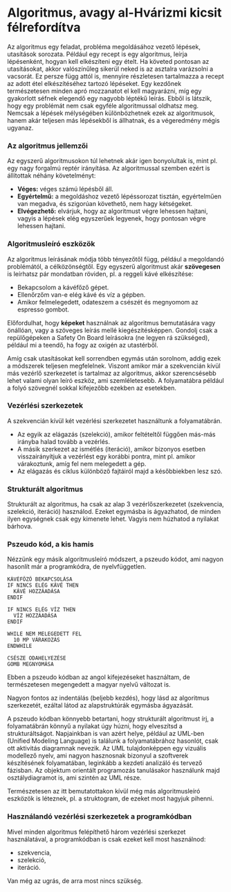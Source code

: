 # Algoritmus, avagy al-Hvárizmi kicsit félrefordítva

Az algoritmus egy feladat, probléma megoldásához vezető lépések, utasítások sorozata. Például egy recept is egy algoritmus, leírja lépésenként, hogyan kell elkészíteni egy ételt. Ha követed pontosan az utasításokat, akkor valószínűleg sikerül neked is az asztalra varázsolni a vacsorát. Ez persze függ attól is, mennyire részletesen tartalmazza a recept az adott étel elkészítéséhez tartozó lépéseket. Egy kezdőnek természetesen minden apró mozzanatot el kell magyarázni, míg egy gyakorlott séfnek elegendő egy nagyobb léptékű leírás. Ebből is látszik, hogy egy problémát nem csak egyféle algoritmussal oldhatsz meg. Nemcsak a lépések mélységében különbözhetnek ezek az algoritmusok, hanem akár teljesen más lépésekből is állhatnak, és a végeredmény mégis ugyanaz.

### Az algoritmus jellemzői
Az egyszerű algoritmusokon túl lehetnek akár igen bonyolultak is, mint pl. egy nagy forgalmú reptér irányítása. Az algoritmussal szemben ezért is állítottak néhány követelményt:
* **Véges:** véges számú lépésből áll.
* **Egyértelmű:** a megoldáshoz vezető lépéssorozat tisztán, egyértelműen van megadva, és szigorúan követhető, nem hagy kétségeket.
* **Elvégezhető:** elvárjuk, hogy az algoritmust végre lehessen hajtani, vagyis a lépések elég egyszerűek legyenek, hogy pontosan végre lehessen hajtani.

### Algoritmusleíró eszközök
Az algoritmus leírásának módja több tényezőtől függ, például a megoldandó problémától, a célközönségtől. Egy egyszerű algoritmust akár **szövegesen** is leírhatsz pár mondatban röviden, pl. a reggeli kávé elkészítése:
* Bekapcsolom a kávéfőző gépet.
* Ellenőrzőm van-e elég kávé és víz a gépben.
* Amikor felmelegedett, odateszem a csészét és megnyomom az espresso gombot.

Előfordulhat, hogy **képeket** használnak az algoritmus bemutatására vagy önállóan, vagy a szöveges leírás mellé kiegészítésképpen. Gondolj csak a repülőgépeken a Safety On Board leírásokra (ne legyen rá szükséged), például mi a teendő, ha fogy az oxigén az utastérből.

Amíg csak utasításokat kell sorrendben egymás után sorolnom, addig ezek a módszerek teljesen megfelelnek. Viszont amikor már a szekvencián kívül más vezérlő szerkezetet is tartalmaz az algoritmus, akkor szerencsésebb lehet valami olyan leíró eszköz, ami szemléletesebb. A folyamatábra például a folyó szövegnél sokkal kifejezőbb ezekben az esetekben.

### Vezérlési szerkezetek
A szekvencián kívül két vezérlési szerkezetet használtunk a folyamatábrán.
* Az egyik az elágazás (szelekció), amikor feltételtől függően más-más irányba halad tovább a vezérlés.
* A másik szerkezet az ismétlés (iteráció), amikor bizonyos esetben visszairányítjuk a vezérlést egy korábbi pontra, mint pl. amikor várakoztunk, amíg fel nem melegedett a gép.
* Az elágazás és ciklus különböző fajtáiról majd a későbbiekben lesz szó.

### Strukturált algoritmus
Strukturált az algoritmus, ha csak az alap 3 vezérlőszerkezetet (szekvencia, szelekció, iteráció) használod. Ezeket egymásba is ágyazhatod, de minden ilyen egységnek csak egy kimenete lehet. Vagyis nem húzhatod a nyilakat bárhova.

### Pszeudo kód, a kis hamis
Nézzünk egy másik algoritmusleíró módszert, a pszeudo kódot, ami nagyon hasonlít már a programkódra, de nyelvfüggetlen.
```
KÁVÉFŐZŐ BEKAPCSOLÁSA
IF NINCS ELÉG KÁVÉ THEN
  KÁVÉ HOZZÁADÁSA
ENDIF

IF NINCS ELÉG VÍZ THEN
  VÍZ HOZZÁADÁSA
ENDIF

WHILE NEM MELEGEDETT FEL
  10 MP VÁRAKOZÁS
ENDWHILE

CSÉSZE ODAHELYEZÉSE
GOMB MEGNYOMÁSA
```
Ebben a pszeudo kódban az angol kifejezéseket használtam, de természetesen megengedett a magyar nyelvű változat is.

Nagyon fontos az indentálás (beljebb kezdés), hogy lásd az algoritmus szerkezetét, ezáltal látod az alapstruktúrák egymásba ágyazását.

A pszeudo kódban könnyebb betartani, hogy strukturált algoritmust írj, a folyamatábrán könnyű a nyilakat úgy húzni, hogy elveszítsd a strukturáltságot. Napjainkban is van azért helye, például az UML-ben (Unified Modeling Language) is találunk a folyamatábrához hasonlót, csak ott aktivitás diagramnak nevezik. Az UML tulajdonképpen egy vizuális modellező nyelv, ami nagyon hasznosnak bizonyul a szoftverek készítésének folyamatában, leginkább a kezdeti analizáló és tervező fázisban. Az objektum orientált programozás tanulásakor használunk majd osztálydiagramot is, ami szintén az UML része.

Természetesen az itt bemutatottakon kívül még más algoritmusleíró eszközök is léteznek, pl. a struktogram, de ezeket most hagyjuk pihenni.

### Használandó vezérlési szerkezetek a programkódban
Mivel minden algoritmus felépíthető három vezérlési szerkezet használatával, a programkódban is csak ezeket kell most használnod:
* szekvencia,
* szelekció,
* iteráció.

Van még az ugrás, de arra most nincs szükség.